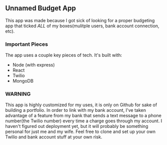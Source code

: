 ## Unnamed Budget App

This app was made because I got sick of looking for a proper budgeting app that ticked _ALL_ of my boxes(mulitple users, bank account connection, etc).

### Important Pieces

The app uses a couple key pieces of tech. It's built with:

- Node (with express)
- React
- Twilio
- MongoDB

### WARNING

This app is highly customized for my uses, it is only on Github for sake of building a portfolio. In order to link with my bank account, I've taken advantage of a feature from my bank that sends a text message to a phone number(the Twilio number) every time a charge goes through my account. I haven't figured out deployment yet, but it will probably be something personal for just me and my wife. Feel free to clone and set up your own Twilio and bank account stuff at your own risk.
